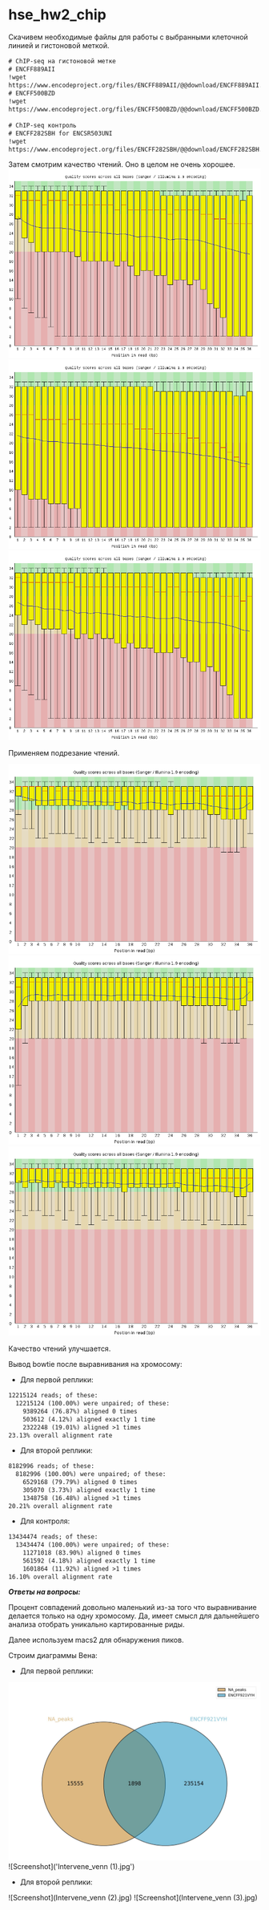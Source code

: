 # hse_hw2_chip

Скачивем необходимые файлы для работы с выбранными клеточной линией и гистоновой меткой.

```
# ChIP-seq на гистоновой метке
# ENCFF889AII
!wget https://www.encodeproject.org/files/ENCFF889AII/@@download/ENCFF889AII.fastq.gz
# ENCFF500BZD
!wget https://www.encodeproject.org/files/ENCFF500BZD/@@download/ENCFF500BZD.fastq.gz

# ChIP-seq контроль
# ENCFF282SBH for ENCSR503UNI
!wget https://www.encodeproject.org/files/ENCFF282SBH/@@download/ENCFF282SBH.fastq.gz
```

Затем смотрим качество чтений. Оно в целом не очень хорошее.
![Screenshot](ENCFF889AII_fastqc.png)
![Screenshot](ENCFF500BZD_fastqc.png)
![Screenshot](ENCFF282SBH_fastqc.png)

Применяем подрезание чтений.

![Screenshot](ENCFF889AII_trimmed.png)
![Screenshot](ENCFF500BZD_trimmed.png)
![Screenshot](ENCFF282SBH_trimmed.png)

Качество чтений улучшается.

Вывод bowtie после выравнивания на хромосому:

- Для первой реплики:
```
12215124 reads; of these:
  12215124 (100.00%) were unpaired; of these:
    9389264 (76.87%) aligned 0 times
    503612 (4.12%) aligned exactly 1 time
    2322248 (19.01%) aligned >1 times
23.13% overall alignment rate 
```

- Для второй реплики:
```
8182996 reads; of these:
  8182996 (100.00%) were unpaired; of these:
    6529168 (79.79%) aligned 0 times
    305070 (3.73%) aligned exactly 1 time
    1348758 (16.48%) aligned >1 times
20.21% overall alignment rate
```

- Для контроля:
```
13434474 reads; of these:
  13434474 (100.00%) were unpaired; of these:
    11271018 (83.90%) aligned 0 times
    561592 (4.18%) aligned exactly 1 time
    1601864 (11.92%) aligned >1 times
16.10% overall alignment rate
```
***Ответы на вопросы:***

Процент совпадений довольно маленький из-за того что выравнивание делается только на одну хромосому.
Да, имеет смысл для дальнейшего анализа отобрать уникально картированные риды.

Далее используем macs2 для обнаружения пиков.

Строим диаграммы Вена:

- Для первой реплики:

![Screenshot](Intervene_venn.jpg)
![Screenshot]('Intervene_venn (1).jpg')

- Для второй реплики:

![Screenshot](Intervene_venn (2).jpg)
![Screenshot](Intervene_venn (3).jpg)
